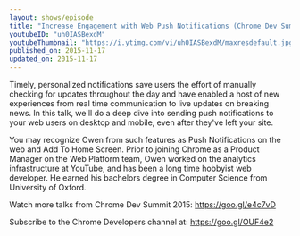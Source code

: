 ```yaml
---
layout: shows/episode
title: "Increase Engagement with Web Push Notifications (Chrome Dev Summit 2015)"
youtubeID: "uh0IASBexdM"
youtubeThumbnail: "https://i.ytimg.com/vi/uh0IASBexdM/maxresdefault.jpg"
published_on: 2015-11-17
updated_on: 2015-11-17
---
```


Timely, personalized notifications save users the effort of manually checking for updates throughout the day and have enabled a host of new experiences from real time communication to live updates on breaking news. In this talk, we'll do a deep dive into sending push notifications to your web users on desktop and mobile, even after they've left your site.

You may recognize Owen from such features as Push Notifications on the web and Add To Home Screen. Prior to joining Chrome as a Product Manager on the Web Platform team, Owen worked on the analytics infrastructure at YouTube, and has been a long time hobbyist web developer. He earned his bachelors degree in Computer Science from University of Oxford.

Watch more talks from Chrome Dev Summit 2015: https://goo.gl/e4c7vD

Subscribe to the Chrome Developers channel at: https://goo.gl/OUF4e2
